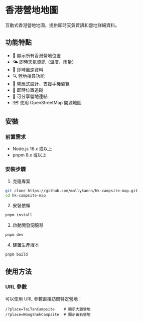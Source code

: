 # 香港營地地圖

互動式香港營地地圖，提供即時天氣資訊和營地詳細資料。

## 功能特點

- 📍 顯示所有香港營地位置
- 🌤️ 即時天氣資訊（溫度、雨量）
- 💨 即時風速資料
- 🔍 營地搜尋功能
- 📱 響應式設計，支援手機瀏覽
- 📍 即時位置追蹤
- 🔗 可分享營地連結
- 🗺️ 使用 OpenStreetMap 開源地圖

## 安裝

### 前置需求

- Node.js 16.x 或以上
- pnpm 8.x 或以上

### 安裝步驟

1. 克隆專案

```bash
git clone https://github.com/mollykannn/hk-campsite-map.git
cd hk-campsite-map
```

2. 安裝依賴

```bash
pnpm install
```

3. 啟動開發伺服器

```bash
pnpm dev
```

4. 建置生產版本

```bash
pnpm build
```

## 使用方法

### URL 參數
可以使用 URL 參數直接訪問特定營地：
```
/?place=TaiTanCampsite    # 顯示大灘營地
/?place=WongShekCampsite  # 顯示黃石營地
```